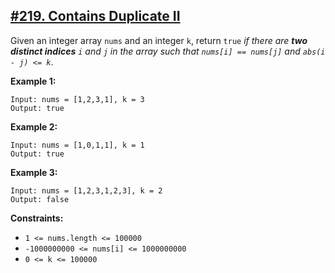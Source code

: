 ## [#219. Contains Duplicate II](https://leetcode.com/problems/contains-duplicate-ii)

Given an integer array `nums` and an integer `k`, return `true` _if there are **two distinct indices** `i` and `j` in the array such that `nums[i] == nums[j]` and `abs(i - j) <= k`_.

**Example 1:**
````
Input: nums = [1,2,3,1], k = 3
Output: true
````

**Example 2:**
````
Input: nums = [1,0,1,1], k = 1
Output: true
````

**Example 3:**
````
Input: nums = [1,2,3,1,2,3], k = 2
Output: false
````
**Constraints:**
* `1 <= nums.length <= 100000`
* `-1000000000 <= nums[i] <= 1000000000`
* `0 <= k <= 100000`
